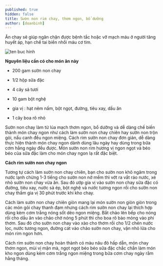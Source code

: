 ```yaml
---
published: true
hidden: false
title: Sườn non rim chay, thơm ngon, bổ dưỡng
author: [doanbinh] 
---
```

Ăn chay sẽ giúp ngăn chặn được bệnh tắc hoặc vỡ mạch máu ở người tăng huyết áp, hạn chế tai biến nhồi máu cơ tim.

![ten buc hinh](http://giadinh.mediacdn.vn/zoom/655_361/mdzIl7vLgLfgwjAengS14jHKvrq/Image/2013/07/Suon-chay-rim-mat-ong-36SS427-01c11.jpg "ten buc hinh")

**Nguyên liệu cần có cho món ăn này**

+ 200 gam sườn non chay

+ 1/2 hộp sữa đặc

+ 4 cây sả tươi

+ 10 gam bột nghệ

+ gia vị : hạt nêm nấm, bột ngọt, đường, tiêu xay, dầu ăn

+ 1 cây boa rô nhỏ

Sườn non chay làm từ lúa mạch thơm ngon, bổ dưỡng và dễ dàng chế biến thành món chay ngon như cách làm sườn non chay chiên hay sườn non trộn gỏi, nấu canh đều ngon miệng. Cách rim sườn non chay đơn giản, dễ dàng thực hiện thành món chay ngon dành dùng lâu ngày hay dùng trong bữa cơm hằng ngày đều được. Món sườn non rim
hương vị ngon ngọt và béo béo của sữa đặc làm cho món chay ngon lạ rất đặc biệt.

**Cách rim sườn non chay ngon**

Tương tự cách làm sườn non chay chiên, bạn cho sườn non khô ngâm trong nước lạnh chừng 1-3 tiếng cho sườn non nở mềm thì vớt ra vắt ráo nước, xé nhỏ sườn non chay vừa ăn. Sau đó ướp gia vị vào sườn non chay sữa đặc có đường, tiêu xay, nước sả ép, bột nghệ và nước tương ngon rồi cho sườn non chay thấm gia vị 30 phút trước khi kho
chay.

Cách làm sườn non chay chiên giòn mang lại món sườn non giòn giòn trong các món gỏi chay thanh đạm nhưng cách rim sườn non chay lại thích hợp dùng kèm cơm trắng nóng sốt dẻo ngon miệng. Bắt chảo lên bếp cho nóng rồi cho dầu ăn vào chảo chờ nóng 5 phút thì cho boa rô bào mỏng vào phi thơm. Sau đó cho sườn non chay vào xào cho
thơm rồi cho 1/2 chén nước lọc, nước tương ngon, đường cát vào chảo sườn non chay, vặn nhỏ lửa cho món rim ngon hơn.

Cách rim sườn non chay hoàn thành có màu nâu đỏ hấp dẫn, món chay thơm ngon, mùi vị mặn mà, ngọt ngọt béo béo sữa đặc chắc chắn làm món kho ngon dùng kèm cơm trắng ngon miệng trong bữa cơm chay ngày rằm hằng tháng.
